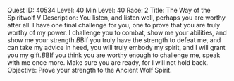 Quest ID: 40534
Level: 40
Min Level: 40
Race: 2
Title: The Way of the Spiritwolf V
Description: You listen, and listen well, perhaps you are worthy after all. I have one final challenge for you, one to prove that you are truly worthy of my power. I challenge you to combat, show me your abilities, and show me your strength.$B$BIf you truly have the strength to defeat me, and can take my advice in heed, you will truly embody my spirit, and I will grant you my gift.$B$BIf you think you are worthy enough to challenge me, speak with me once more. Make sure you are ready, for I will not hold back.
Objective: Prove your strength to the Ancient Wolf Spirit.
